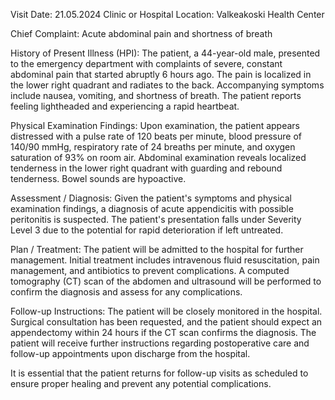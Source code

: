  Visit Date: 21.05.2024
Clinic or Hospital Location: Valkeakoski Health Center

Chief Complaint: Acute abdominal pain and shortness of breath

History of Present Illness (HPI): The patient, a 44-year-old male, presented to the emergency department with complaints of severe, constant abdominal pain that started abruptly 6 hours ago. The pain is localized in the lower right quadrant and radiates to the back. Accompanying symptoms include nausea, vomiting, and shortness of breath. The patient reports feeling lightheaded and experiencing a rapid heartbeat.

Physical Examination Findings: Upon examination, the patient appears distressed with a pulse rate of 120 beats per minute, blood pressure of 140/90 mmHg, respiratory rate of 24 breaths per minute, and oxygen saturation of 93% on room air. Abdominal examination reveals localized tenderness in the lower right quadrant with guarding and rebound tenderness. Bowel sounds are hypoactive.

Assessment / Diagnosis: Given the patient's symptoms and physical examination findings, a diagnosis of acute appendicitis with possible peritonitis is suspected. The patient's presentation falls under Severity Level 3 due to the potential for rapid deterioration if left untreated.

Plan / Treatment: The patient will be admitted to the hospital for further management. Initial treatment includes intravenous fluid resuscitation, pain management, and antibiotics to prevent complications. A computed tomography (CT) scan of the abdomen and ultrasound will be performed to confirm the diagnosis and assess for any complications.

Follow-up Instructions: The patient will be closely monitored in the hospital. Surgical consultation has been requested, and the patient should expect an appendectomy within 24 hours if the CT scan confirms the diagnosis. The patient will receive further instructions regarding postoperative care and follow-up appointments upon discharge from the hospital.

It is essential that the patient returns for follow-up visits as scheduled to ensure proper healing and prevent any potential complications.